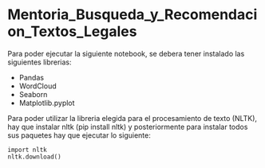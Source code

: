 # Mentoria_Busqueda_y_Recomendacion_Textos_Legales


Para poder ejecutar la siguiente notebook, se debera tener instalado las siguientes librerias:

* Pandas
* WordCloud
* Seaborn
* Matplotlib.pyplot


Para poder utilizar la libreria elegida para el procesamiento de texto (NLTK), hay que instalar nltk (pip install nltk) y posteriormente para instalar todos sus paquetes hay que ejecutar lo siguiente:

~~~
import nltk
nltk.download()
~~~
